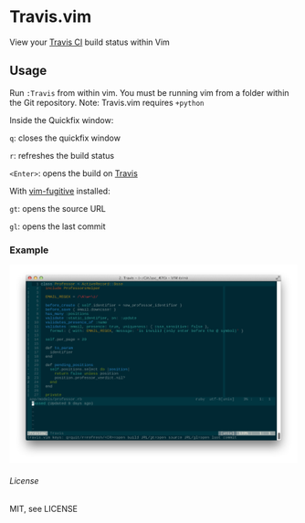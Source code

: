 # Travis.vim

View your [Travis CI](https://travis-ci.org/) build status within Vim

## Usage

Run `:Travis` from within vim. You must be running vim from a folder
within the Git repository. Note: Travis.vim requires `+python`

Inside the Quickfix window:

`q`: closes the quickfix window

`r`: refreshes the build status

`<Enter>`: opens the build on [Travis](travis-ci.org)


With [vim-fugitive](https://github.com/tpope/vim-fugitive) installed:

`gt`: opens the source URL

`gl`: opens the last commit

### Example

![Example Build](https://raw.githubusercontent.com/Keithbsmiley/travis.vim/master/screenshot/travis.png)

###### License

MIT, see LICENSE
